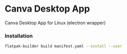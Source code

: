 # Canva Desktop App
Canva Desktop App for Linux (electron wrapper)
### Installation
```bash
flatpak-builder build manifest.yaml --install --user
```
